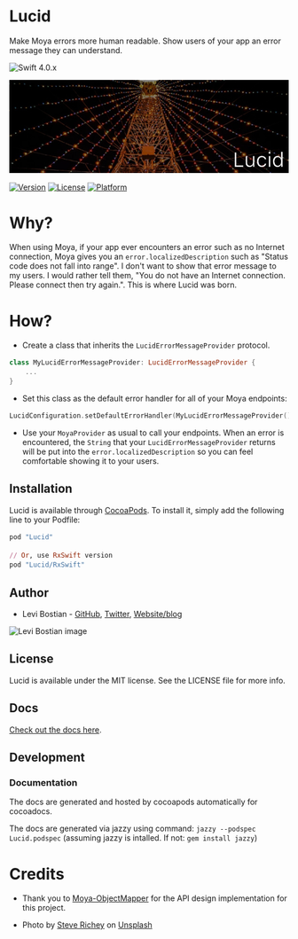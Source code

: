 # Lucid
Make Moya errors more human readable. Show users of your app an error message they can understand. 

![Swift 4.0.x](https://img.shields.io/badge/Swift-4.0.x-orange.svg)

![](meta/header.jpg)

[![Version](https://img.shields.io/cocoapods/v/Lucid.svg?style=flat)](http://cocoapods.org/pods/Lucid)
[![License](https://img.shields.io/cocoapods/l/Lucid.svg?style=flat)](http://cocoapods.org/pods/Lucid)
[![Platform](https://img.shields.io/cocoapods/p/Lucid.svg?style=flat)](http://cocoapods.org/pods/Lucid)

# Why?

When using Moya, if your app ever encounters an error such as no Internet connection, Moya gives you an `error.localizedDescription` such as "Status code does not fall into range". I don't want to show that error message to my users. I would rather tell them, "You do not have an Internet connection. Please connect then try again.". This is where Lucid was born. 

# How? 

* Create a class that inherits the `LucidErrorMessageProvider` protocol. 

```swift
class MyLucidErrorMessageProvider: LucidErrorMessageProvider {
    ...
}
```

* Set this class as the default error handler for all of your Moya endpoints:

```swift 
LucidConfiguration.setDefaultErrorHandler(MyLucidErrorMessageProvider())
```

* Use your `MoyaProvider` as usual to call your endpoints. When an error is encountered, the `String` that your `LucidErrorMessageProvider` returns will be put into the `error.localizedDescription` so you can feel comfortable showing it to your users.

## Installation

Lucid is available through [CocoaPods](http://cocoapods.org). To install
it, simply add the following line to your Podfile:

```ruby
pod "Lucid"

// Or, use RxSwift version
pod "Lucid/RxSwift"
```

## Author 

* Levi Bostian - [GitHub](https://github.com/levibostian), [Twitter](https://twitter.com/levibostian), [Website/blog](http://levibostian.com)

![Levi Bostian image](https://gravatar.com/avatar/22355580305146b21508c74ff6b44bc5?s=250)

## License

Lucid is available under the MIT license. See the LICENSE file for more info.
 
## Docs

[Check out the docs here](http://cocoadocs.org/docsets/Lucid/0.3.0/). 

## Development 

### Documentation 

The docs are generated and hosted by cocoapods automatically for cocoadocs. 

The docs are generated via jazzy using command: `jazzy --podspec Lucid.podspec` (assuming jazzy is intalled. If not: `gem install jazzy`)

# Credits 

* Thank you to [Moya-ObjectMapper](https://github.com/ivanbruel/Moya-ObjectMapper) for the API design implementation for this project. 

* Photo by [Steve Richey](https://unsplash.com/photos/enTun1g_5b4?utm_source=unsplash&utm_medium=referral&utm_content=creditCopyText) on [Unsplash](https://unsplash.com/?utm_source=unsplash&utm_medium=referral&utm_content=creditCopyText)
